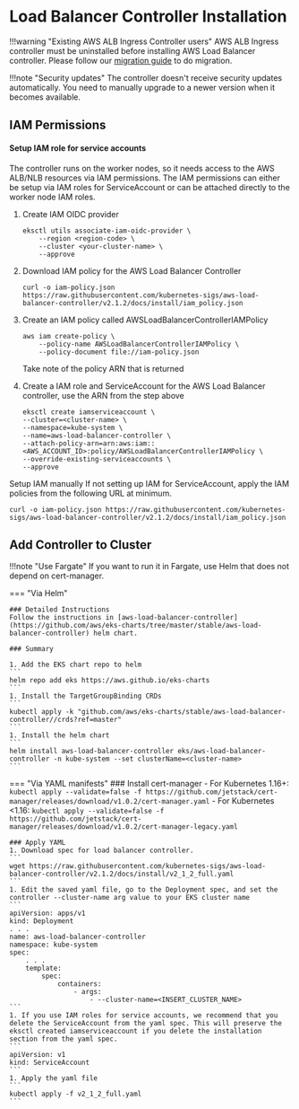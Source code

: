 # Load Balancer Controller Installation

!!!warning "Existing AWS ALB Ingress Controller users"
    AWS ALB Ingress controller must be uninstalled before installing AWS Load Balancer controller.
    Please follow our [migration guide](upgrade/migrate_v1_v2.md) to do migration.

!!!note "Security updates"
    The controller doesn't receive security updates automatically. You need to manually upgrade to a newer version when it becomes available.

## IAM Permissions

#### Setup IAM role for service accounts
The controller runs on the worker nodes, so it needs access to the AWS ALB/NLB resources via IAM permissions. 
The IAM permissions can either be setup via IAM roles for ServiceAccount or can be attached directly to the worker node IAM roles.

1. Create IAM OIDC provider
    ```
    eksctl utils associate-iam-oidc-provider \
        --region <region-code> \
        --cluster <your-cluster-name> \
        --approve
    ```

1. Download IAM policy for the AWS Load Balancer Controller
    ```
    curl -o iam-policy.json https://raw.githubusercontent.com/kubernetes-sigs/aws-load-balancer-controller/v2.1.2/docs/install/iam_policy.json
    ```

1. Create an IAM policy called AWSLoadBalancerControllerIAMPolicy
    ```
    aws iam create-policy \
        --policy-name AWSLoadBalancerControllerIAMPolicy \
        --policy-document file://iam-policy.json
    ```
    Take note of the policy ARN that is returned

1. Create a IAM role and ServiceAccount for the AWS Load Balancer controller, use the ARN from the step above
    ```
    eksctl create iamserviceaccount \
    --cluster=<cluster-name> \
    --namespace=kube-system \
    --name=aws-load-balancer-controller \
    --attach-policy-arn=arn:aws:iam::<AWS_ACCOUNT_ID>:policy/AWSLoadBalancerControllerIAMPolicy \
    --override-existing-serviceaccounts \
    --approve
    ```
Setup IAM manually
If not setting up IAM for ServiceAccount, apply the IAM policies from the following URL at minimum.
```
curl -o iam-policy.json https://raw.githubusercontent.com/kubernetes-sigs/aws-load-balancer-controller/v2.1.2/docs/install/iam_policy.json
```
## Add Controller to Cluster

!!!note "Use Fargate"
    If you want to run it in Fargate, use Helm that does not depend on cert-manager.

=== "Via Helm" 

    ### Detailed Instructions 
    Follow the instructions in [aws-load-balancer-controller](https://github.com/aws/eks-charts/tree/master/stable/aws-load-balancer-controller) helm chart.

    ### Summary

    1. Add the EKS chart repo to helm
    ```
    helm repo add eks https://aws.github.io/eks-charts
    ```
    1. Install the TargetGroupBinding CRDs
    ```
    kubectl apply -k "github.com/aws/eks-charts/stable/aws-load-balancer-controller//crds?ref=master"
    ```
    1. Install the helm chart
    ```
    helm install aws-load-balancer-controller eks/aws-load-balancer-controller -n kube-system --set clusterName=<cluster-name>
    ```

    

=== "Via YAML manifests"
    ### Install cert-manager
    - For Kubernetes 1.16+: 
    ```
    kubectl apply --validate=false -f https://github.com/jetstack/cert-manager/releases/download/v1.0.2/cert-manager.yaml
    ```
    - For Kubernetes <1.16: 
    ```
    kubectl apply --validate=false -f https://github.com/jetstack/cert-manager/releases/download/v1.0.2/cert-manager-legacy.yaml
    ```
    
    ### Apply YAML
    1. Download spec for load balancer controller. 
    ```
    wget https://raw.githubusercontent.com/kubernetes-sigs/aws-load-balancer-controller/v2.1.2/docs/install/v2_1_2_full.yaml
    ```
    1. Edit the saved yaml file, go to the Deployment spec, and set the controller --cluster-name arg value to your EKS cluster name
    ```
    apiVersion: apps/v1
    kind: Deployment
    . . . 
    name: aws-load-balancer-controller
    namespace: kube-system
    spec:
        . . . 
        template:
            spec:
                containers:
                    - args:
                        - --cluster-name=<INSERT_CLUSTER_NAME>
    ```
    1. If you use IAM roles for service accounts, we recommend that you delete the ServiceAccount from the yaml spec. This will preserve the eksctl created iamserviceaccount if you delete the installation section from the yaml spec.
    ```
    apiVersion: v1
    kind: ServiceAccount
    ```
    1. Apply the yaml file 
    ```
    kubectl apply -f v2_1_2_full.yaml
    ```
    
    
